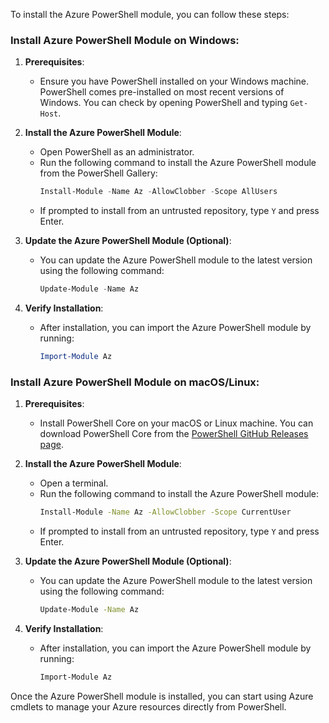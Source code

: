 To install the Azure PowerShell module, you can follow these steps:

### Install Azure PowerShell Module on Windows:

1. **Prerequisites**:
   - Ensure you have PowerShell installed on your Windows machine. PowerShell comes pre-installed on most recent versions of Windows. You can check by opening PowerShell and typing `Get-Host`.

2. **Install the Azure PowerShell Module**:
   - Open PowerShell as an administrator.
   - Run the following command to install the Azure PowerShell module from the PowerShell Gallery:
     ```powershell
     Install-Module -Name Az -AllowClobber -Scope AllUsers
     ```
   - If prompted to install from an untrusted repository, type `Y` and press Enter.

3. **Update the Azure PowerShell Module (Optional)**:
   - You can update the Azure PowerShell module to the latest version using the following command:
     ```powershell
     Update-Module -Name Az
     ```

4. **Verify Installation**:
   - After installation, you can import the Azure PowerShell module by running:
     ```powershell
     Import-Module Az
     ```

### Install Azure PowerShell Module on macOS/Linux:

1. **Prerequisites**:
   - Install PowerShell Core on your macOS or Linux machine. You can download PowerShell Core from the [PowerShell GitHub Releases page](https://github.com/PowerShell/PowerShell/releases).

2. **Install the Azure PowerShell Module**:
   - Open a terminal.
   - Run the following command to install the Azure PowerShell module:
     ```bash
     Install-Module -Name Az -AllowClobber -Scope CurrentUser
     ```
   - If prompted to install from an untrusted repository, type `Y` and press Enter.

3. **Update the Azure PowerShell Module (Optional)**:
   - You can update the Azure PowerShell module to the latest version using the following command:
     ```bash
     Update-Module -Name Az
     ```

4. **Verify Installation**:
   - After installation, you can import the Azure PowerShell module by running:
     ```bash
     Import-Module Az
     ```

Once the Azure PowerShell module is installed, you can start using Azure cmdlets to manage your Azure resources directly from PowerShell.
